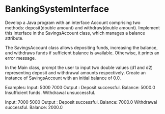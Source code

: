 # BankingSystemInterface
Develop a Java program with an interface Account comprising two methods: deposit(double amount) and withdraw(double amount). Implement this interface in the SavingsAccount class, which manages a balance attribute.

The SavingsAccount class allows depositing funds, increasing the balance, and withdraws funds if sufficient balance is available. Otherwise, it prints an error message.

In the Main class, prompt the user to input two double values (d1 and d2) representing deposit and withdrawal amounts respectively. Create an instance of SavingsAccount with an initial balance of 0.0.

Examples:
Input: 5000
       7000
Output : Deposit successful. Balance: 5000.0
         Insufficient funds. Withdrawal unsuccessful.

Input: 7000
       5000
Output : Deposit successful. Balance: 7000.0
         Withdrawal successful. Balance: 2000.0
